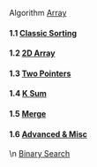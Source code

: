 Algorithm
[Array](https://github.com/lychristy/Algorithm/tree/master/Array)
#### 1.1 [Classic Sorting](https://github.com/lychristy/Algorithm/tree/master/Array/1.%20Classic%20Sorting)
#### 1.2 [2D Array](https://github.com/lychristy/Algorithm/tree/master/Array/2.%202D%20Array)
#### 1.3 [Two Pointers](https://github.com/lychristy/Algorithm/tree/master/Array/3.%20Two%20Pointers)
#### 1.4 [K Sum](https://github.com/lychristy/Algorithm/tree/master/Array/4.%20K%20Sum)
#### 1.5 [Merge](https://github.com/lychristy/Algorithm/tree/master/Array/5.%20Merge)
#### 1.6 [Advanced & Misc](https://github.com/lychristy/Algorithm/tree/master/Array/6.%20Advanced%20%26%20Misc)
\n
[Binary Search](https://github.com/lychristy/Algorithm/tree/master/Binary%20Search)